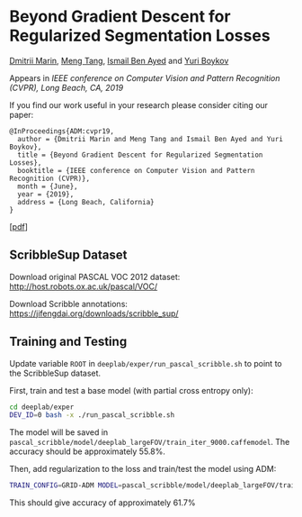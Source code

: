 # Beyond Gradient Descent for Regularized Segmentation Losses
[Dmitrii Marin](http://maryin.net), [Meng Tang](https://cs.uwaterloo.ca/~m62tang/), [Ismail Ben Ayed](https://profs.etsmtl.ca/ibenayed/) and [Yuri Boykov](https://cs.uwaterloo.ca/~yboykov/)

Appears in *IEEE conference on Computer Vision and Pattern Recognition (CVPR), Long Beach, CA, 2019*

If you find our work useful in your research please consider citing our paper:
```
@InProceedings{ADM:cvpr19,
  author = {Dmitrii Marin and Meng Tang and Ismail Ben Ayed and Yuri Boykov},
  title = {Beyond Gradient Descent for Regularized Segmentation Losses},
  booktitle = {IEEE conference on Computer Vision and Pattern Recognition (CVPR)},
  month = {June},
  year = {2019},
  address = {Long Beach, California}
}
```
[[pdf](https://cs.uwaterloo.ca/~yboykov/Papers/cvpr19_ADM.pdf)]

## ScribbleSup Dataset

Download original PASCAL VOC 2012 dataset:
http://host.robots.ox.ac.uk/pascal/VOC/

Download Scribble annotations:
https://jifengdai.org/downloads/scribble_sup/

## Training and Testing

Update variable ```ROOT``` in ```deeplab/exper/run_pascal_scribble.sh``` to point to the ScribbleSup dataset.

First, train and test a base model (with partial cross entropy only):

```bash
cd deeplab/exper
DEV_ID=0 bash -x ./run_pascal_scribble.sh
```
The model will be saved in ```pascal_scribble/model/deeplab_largeFOV/train_iter_9000.caffemodel```. The accuracy  should be approximately 55.8%.

Then, add regularization to the loss and train/test the model using ADM:
```bash
TRAIN_CONFIG=GRID-ADM MODEL=pascal_scribble/model/deeplab_largeFOV/train_iter_9000.caffemodel DEV_ID=0 ./run_pascal_scribble.sh
```
This should give accuracy of approximately 61.7%
